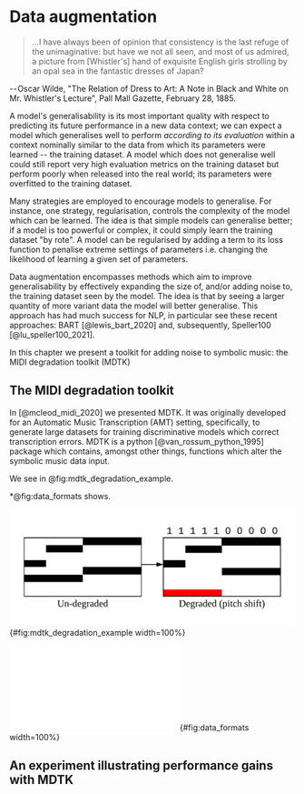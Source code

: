 # Data augmentation

<!-- https://www.wikizero.com/en/Wikipedia:Emerson -->
> ...I have always been of opinion that consistency is the last refuge of the
unimaginative: but have we not all seen, and most of us admired, a picture from
[Whistler's] hand of exquisite English girls strolling by an opal sea in the fantastic
dresses of Japan?

-- Oscar Wilde, "The Relation of Dress to Art: A Note in Black and
White on Mr. Whistler's Lecture", Pall Mall Gazette, February 28, 1885.

A model's generalisability is its most important quality with respect to predicting its
future performance in a new data context; we can expect a model which generalises well
to perform _according to its evaluation_ within a context nominally similar to the data
from which its parameters were learned -- the training dataset. A model which does not
generalise well could still report very high evaluation metrics on the training dataset
but perform poorly when released into the real world; its parameters were overfitted to
the training dataset.

Many strategies are employed to encourage models to generalise. For instance, one
strategy, regularisation, controls the complexity of the model which can be learned. The
idea is that simple models can generalise better; if a model is too powerful or complex,
it could simply learn the training dataset "by rote". A model can be regularised by
adding a term to its loss function to penalise extreme settings of parameters i.e.
changing the likelihood of learning a given set of parameters.

Data augmentation encompasses methods which aim to improve generalisability by
effectively expanding the size of, and/or adding noise to, the training dataset seen by
the model. The idea is that by seeing a larger quantity of more variant data the model
will better generalise. This approach has had much success for NLP, in particular see
these recent approaches: BART [@lewis_bart_2020] and, subsequently, Speller100
[@lu_speller100_2021].

In this chapter we present a toolkit for adding noise to symbolic music: the MIDI
degradation toolkit (MDTK)

## The MIDI degradation toolkit

In [@mcleod_midi_2020] we presented MDTK. It was originally developed for an Automatic
Music Transcription (AMT) setting, specifically, to generate large datasets for training
discriminative models which correct transcription errors. MDTK is a python
[@van_rossum_python_1995] package which contains, amongst other things, functions which
alter the symbolic music data input.

We see in @fig:mdtk_degradation_example.

*@fig:data_formats shows.

![An example degradation performed by MDTK](source/figures/example.png "Example MDTK degradation"){#fig:mdtk_degradation_example width=100%}

![Data formats.](source/figures/dataformats.pdf "Different data formats handled"){#fig:data_formats width=100%}

## An experiment illustrating performance gains with MDTK
